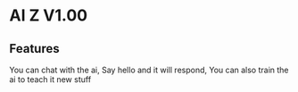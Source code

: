 # AI Z V1.00

## Features
You can chat with the ai,
Say hello and it will respond,
You can also train the ai to teach it new stuff
